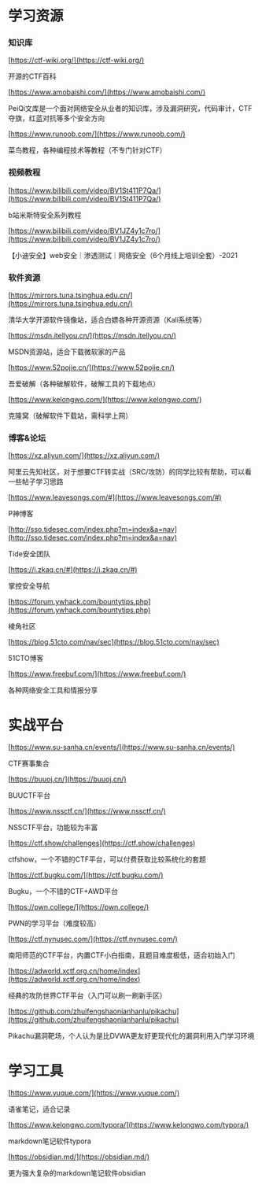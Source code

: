 
# 学习资源

### 知识库

[https://ctf-wiki.org/](https://ctf-wiki.org/)

开源的CTF百科

[https://www.amobaishi.com/](https://www.amobaishi.com/)

PeiQi文库是一个面对网络安全从业者的知识库，涉及漏洞研究，代码审计，CTF夺旗，红蓝对抗等多个安全方向

[https://www.runoob.com/](https://www.runoob.com/)

菜鸟教程，各种编程技术等教程（不专门针对CTF）

### 视频教程

[https://www.bilibili.com/video/BV1St411P7Qa/](https://www.bilibili.com/video/BV1St411P7Qa/)

b站米斯特安全系列教程

[https://www.bilibili.com/video/BV1JZ4y1c7ro/](https://www.bilibili.com/video/BV1JZ4y1c7ro/)

【小迪安全】web安全｜渗透测试｜网络安全（6个月线上培训全套）-2021

### 软件资源

[https://mirrors.tuna.tsinghua.edu.cn/](https://mirrors.tuna.tsinghua.edu.cn/)

清华大学开源软件镜像站，适合白嫖各种开源资源（Kali系统等）

[https://msdn.itellyou.cn/](https://msdn.itellyou.cn/)

MSDN资源站，适合下载微软家的产品

[https://www.52pojie.cn/](https://www.52pojie.cn/)

吾爱破解（各种破解软件，破解工具的下载地点）

[https://www.kelongwo.com/](https://www.kelongwo.com/)

克隆窝（破解软件下载站，需科学上网）

### 博客&论坛

[https://xz.aliyun.com/](https://xz.aliyun.com/)

阿里云先知社区，对于想要CTF转实战（SRC/攻防）的同学比较有帮助，可以看一些帖子学习思路

[https://www.leavesongs.com/#](https://www.leavesongs.com/#)

P神博客

[http://sso.tidesec.com/index.php?m=index&a=nav](http://sso.tidesec.com/index.php?m=index&a=nav)

Tide安全团队

[https://i.zkaq.cn/#](https://i.zkaq.cn/#)

掌控安全导航

[https://forum.ywhack.com/bountytips.php](https://forum.ywhack.com/bountytips.php)

棱角社区

[https://blog.51cto.com/nav/sec](https://blog.51cto.com/nav/sec)

51CTO博客

[https://www.freebuf.com/](https://www.freebuf.com/)

各种网络安全工具和情报分享

# 实战平台

[https://www.su-sanha.cn/events/](https://www.su-sanha.cn/events/)

CTF赛事集合

[https://buuoj.cn/](https://buuoj.cn/)

BUUCTF平台

[https://www.nssctf.cn/](https://www.nssctf.cn/)

NSSCTF平台，功能较为丰富

[https://ctf.show/challenges](https://ctf.show/challenges)

ctfshow，一个不错的CTF平台，可以付费获取比较系统化的套题

[https://ctf.bugku.com/](https://ctf.bugku.com/)

Bugku，一个不错的CTF+AWD平台

[https://pwn.college/](https://pwn.college/)

PWN的学习平台（难度较高）

[https://ctf.nynusec.com/](https://ctf.nynusec.com/)

南阳师范的CTF平台，内置CTF小白指南，且题目难度极低，适合初始入门

[https://adworld.xctf.org.cn/home/index](https://adworld.xctf.org.cn/home/index)

经典的攻防世界CTF平台（入门可以刷一刷新手区）

[https://github.com/zhuifengshaonianhanlu/pikachu](https://github.com/zhuifengshaonianhanlu/pikachu)

Pikachu漏洞靶场，个人认为是比DVWA更友好更现代化的漏洞利用入门学习环境


# 学习工具

[https://www.yuque.com/](https://www.yuque.com/)

语雀笔记，适合记录

[https://www.kelongwo.com/typora/](https://www.kelongwo.com/typora/)

markdown笔记软件typora

[https://obsidian.md/](https://obsidian.md/)

更为强大复杂的markdown笔记软件obsidian

